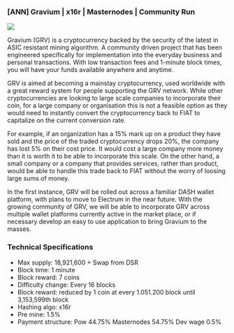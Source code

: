 ### [ANN] Gravium | x16r | Masternodes | Community Run 


![](https://i.imgur.com/fD3dmPB.png)

Gravium (GRV) is a cryptocurrency backed by the security of the latest in ASIC resistant mining algorithm. A community driven project that has been engineered specifically for implementation into the everyday business and personal transactions. With low transaction fees and 1-minute block times, you will have your funds available anywhere and anytime.



GRV is aimed at becoming a mainstay cryptocurrency, used worldwide with a great reward system for people supporting the GRV network. While other cryptocurrencies are looking to large scale companies to incorporate their coin, for a large company or organisation this is not a feasible option as they would need to instantly convert the cryptocurrency back to FIAT to capitalize on the current conversion rate.

For example, if an organization has a 15% mark up on a product they have sold and the price of the traded cryptocurrency drops 20%, the company has lost 5% on their cost price. It would cost a large company more money than it is worth it to be able to incorporate this scale. On the other hand, a small company or a company that provides services, rather than product, would be able to handle this trade back to FIAT without the worry of loosing large sums of money.



In the first instance, GRV will be rolled out across a familiar DASH wallet platform, with plans to move to Electrum in the near future. With the growing community of GRV, we will be able to incorporate GRV across multiple wallet platforms currently active in the market place, or if necessary develop an easy to use application to bring Gravium to the masses.

### Technical Specifications

- Max supply: 18,921,600 + Swap from DSR
- Block time: 1 minute
- Block reward: 7 coins
- Difficulty change: Every 16 blocks
- Block reward: reduced by 1 coin at every 1.051.200 block until 3,153,599th block
- Hashing algo: x16r
- Pre mine: 1.5%
- Payment structure: Pow 44.75% Masternodes 54.75% Dev wage 0.5%
